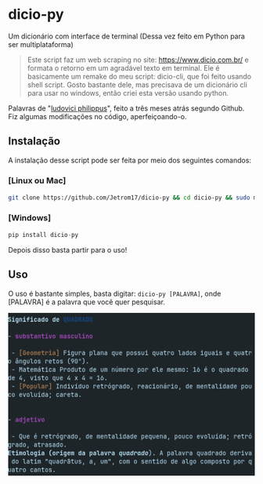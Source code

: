 # dicio-py
Um dicionário com interface de terminal (Dessa vez feito em Python para ser multiplataforma)

> Este script faz um web scraping no site: https://www.dicio.com.br/ e formata o retorno em um agradável texto em terminal. 
>Ele é basicamente um remake do meu script: dicio-cli, que foi feito usando shell script. Gosto bastante dele, mas precisava de um dicionário cli para usar no windows, então criei esta versão usando python.

Palavras de "[ludovici philippus](https://github.com/ludovici-philippus/dicio-py)", feito a três meses atrás segundo Github. Fiz algumas modificações no código, aperfeiçoando-o.

## Instalação
A instalação desse script pode ser feita por meio dos seguintes comandos:

### [Linux ou Mac]
```bash
git clone https://github.com/Jetrom17/dicio-py && cd dicio-py && sudo mv dicio-py /usr/local/bin && cd .. && rm -rf dicio-py && sudo chmod +x /usr/local/bin/dicio-py && clear && echo 'Feito!'
```

### [Windows]

```py
pip install dicio-py
```

Depois disso basta partir para o uso!

## Uso
O uso é bastante simples, basta digitar: `dicio-py [PALAVRA]`, onde [PALAVRA] é a palavra que você quer pesquisar.


![](https://raw.githubusercontent.com/Jetrom17/dicio-py/master/dicio-py.png)
